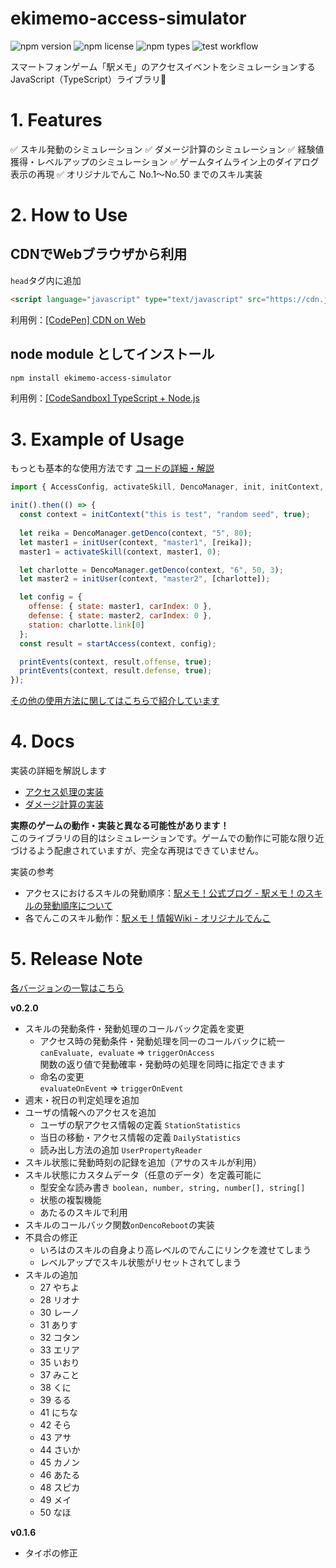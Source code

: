 # ekimemo-access-simulator

![npm version](https://img.shields.io/npm/v/ekimemo-access-simulator.svg)
![npm license](https://img.shields.io/npm/l/ekimemo-access-simulator.svg)
![npm types](https://img.shields.io/npm/types/ekimemo-access-simulator.svg)
![test workflow](https://github.com/Seo-4d696b75/station-access-simulator/actions/workflows/test.yml/badge.svg)


スマートフォンゲーム「駅メモ」のアクセスイベントをシミュレーションするJavaScript（TypeScript）ライブラリ🚃

# 1. Features

✅ スキル発動のシミュレーション
✅ ダメージ計算のシミュレーション
✅ 経験値獲得・レベルアップのシミュレーション
✅ ゲームタイムライン上のダイアログ表示の再現
✅ オリジナルでんこ No.1〜No.50 までのスキル実装

# 2. How to Use

## CDNでWebブラウザから利用
`head`タグ内に追加  

```html
<script language="javascript" type="text/javascript" src="https://cdn.jsdelivr.net/npm/ekimemo-access-simulator@0.2.0/umd/simulator.min.js"></script>
```

利用例：[[CodePen] CDN on Web](https://codepen.io/seo-4d696b75/pen/RwjoWeR)

## node module としてインストール

```bash
npm install ekimemo-access-simulator
```

利用例：[[CodeSandbox] TypeScript + Node.js](https://codesandbox.io/s/yi-memo-akusesusimiyureta-cor73?file=/src/index.ts)

# 3. Example of Usage

もっとも基本的な使用方法です [コードの詳細・解説](./example/basic.md)
```js
import { AccessConfig, activateSkill, DencoManager, init, initContext, initUser, printEvents, startAccess } from "ekimemo-access-simulator";

init().then(() => {
  const context = initContext("this is test", "random seed", true);
  
  let reika = DencoManager.getDenco(context, "5", 80);
  let master1 = initUser(context, "master1", [reika]);
  master1 = activateSkill(context, master1, 0);

  let charlotte = DencoManager.getDenco(context, "6", 50, 3);
  let master2 = initUser(context, "master2", [charlotte]);

  let config = {
    offense: { state: master1, carIndex: 0 }, 
    defense: { state: master2, carIndex: 0 },
    station: charlotte.link[0]
  };
  const result = startAccess(context, config);

  printEvents(context, result.offense, true);
  printEvents(context, result.defense, true);
});
```

[その他の使用方法に関してはこちらで紹介しています](./example/index.md)

# 4. Docs

実装の詳細を解説します

- [アクセス処理の実装](./docs/access.md)
- [ダメージ計算の実装](./docs/damage.md)

**実際のゲームの動作・実装と異なる可能性があります！**  
このライブラリの目的はシミュレーションです。ゲームでの動作に可能な限り近づけるよう配慮されていますが、完全な再現はできていません。

実装の参考

- アクセスにおけるスキルの発動順序：[駅メモ！公式ブログ - 駅メモ！のスキルの発動順序について](https://blog.ekimemo.com/post/179166914454/%E9%A7%85%E3%83%A1%E3%83%A2%E3%81%AE%E3%82%B9%E3%82%AD%E3%83%AB%E3%81%AE%E7%99%BA%E5%8B%95%E9%A0%86%E5%BA%8F%E3%81%AB%E3%81%A4%E3%81%84%E3%81%A6)
- 各でんこのスキル動作：[駅メモ！情報Wiki - オリジナルでんこ](https://ek1mem0.wiki.fc2.com/wiki/%E9%A1%94%E7%94%BB%E5%83%8F%E3%83%BB%E3%82%BF%E3%82%A4%E3%83%97%E3%83%BB%E5%B1%9E%E6%80%A7%E3%83%BB%E8%89%B2%E3%83%BB%E3%82%B9%E3%82%AD%E3%83%AB%E5%90%8D%2F%E3%82%AA%E3%83%AA%E3%82%B8%E3%83%8A%E3%83%AB%E3%81%A7%E3%82%93%E3%81%93)


# 5. Release Note
[各バージョンの一覧はこちら](https://github.com/Seo-4d696b75/station-access-simulator/releases)  

**v0.2.0**
- スキルの発動条件・発動処理のコールバック定義を変更
  - アクセス時の発動条件・発動処理を同一のコールバックに統一  
    `canEvaluate, evaluate` => `triggerOnAccess`  
    関数の返り値で発動確率・発動時の処理を同時に指定できます
  - 命名の変更  
    `evaluateOnEvent` => `triggerOnEvent`
- 週末・祝日の判定処理を追加
- ユーザの情報へのアクセスを追加
  - ユーザの駅アクセス情報の定義 `StationStatistics`
  - 当日の移動・アクセス情報の定義 `DailyStatistics`
  - 読み出し方法の追加 `UserPropertyReader`
- スキル状態に発動時刻の記録を追加（アサのスキルが利用）
- スキル状態にカスタムデータ（任意のデータ）を定義可能に  
  - 型安全な読み書き `boolean, number, string, number[], string[]`
  - 状態の複製機能
  - あたるのスキルで利用
- スキルのコールバック関数`onDencoReboot`の実装
- 不具合の修正
  - いろはのスキルの自身より高レベルのでんこにリンクを渡せてしまう
  - レベルアップでスキル状態がリセットされてしまう
- スキルの追加
  - 27 やちよ
  - 28 リオナ
  - 30 レーノ
  - 31 ありす
  - 32 コタン
  - 33 エリア
  - 35 いおり
  - 37 みこと
  - 38 くに
  - 39 るる
  - 41 にちな
  - 42 そら
  - 43 アサ
  - 44 さいか
  - 45 カノン
  - 46 あたる
  - 48 スピカ
  - 49 メイ
  - 50 なほ


**v0.1.6**
- タイポの修正
